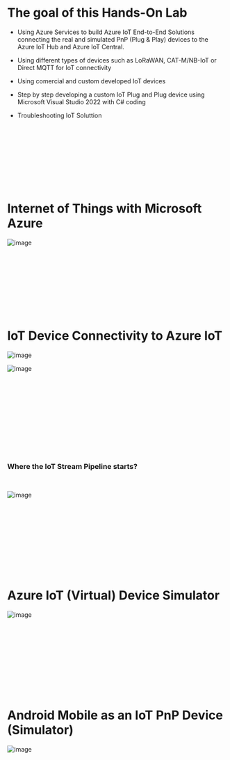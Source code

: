 <h1>The goal of this Hands-On Lab</h1>

  
  <ul>
    <li><p>Using Azure Services to build Azure IoT End-to-End Solutions connecting the real and simulated PnP (Plug & Play) devices to the Azure IoT Hub and Azure IoT Central.</p></li>
    <li><p>Using different types of devices such as LoRaWAN, CAT-M/NB-IoT or Direct MQTT for IoT connectivity</p></li>
    <li><p>Using comercial and custom developed IoT devices</p></li>
    <li><p>Step by step developing a custom IoT Plug and Plug device using Microsoft Visual Studio 2022 with C# coding</p></li> 
    <li><p>Troubleshooting IoT Soluttion</p></li> 
   </ul>
  
<br />
<br />
<br />
<br />
<br />
<br />
<br />
<br />

<h1>Internet of Things with Microsoft Azure</h1>


![image](https://github.com/romankiss/R-IoT/assets/30365471/a008a852-cc98-450a-8ddc-be3af4d6a7d9)

<br />
<br />
<br />
<br />
<br />
<br />
<br />
<br />

<h1>IoT Device Connectivity to Azure IoT</h1>

![image](https://github.com/romankiss/R-IoT/assets/30365471/70e0096b-2084-492f-bf3f-e60df24600b1)

![image](https://github.com/romankiss/R-IoT/assets/30365471/6ad1d1d6-8c5a-4a75-b126-49a68c996226)

<br />
<br />
<br />
<br />
<br />
<br />
<br />
<br />
<br />
<br />
<h3>Where the IoT Stream Pipeline starts?</h3>
<br />

![image](https://github.com/romankiss/R-IoT/assets/30365471/2372b9c3-0fb8-443d-b302-126ae73cc4b7)

<br />
<br />
<br />
<br />
<br />
<br />
<br />
<br />
<br />
<h1>Azure IoT (Virtual) Device Simulator</h1>

![image](https://github.com/romankiss/R-IoT/assets/30365471/fcad2717-3d72-4f0f-9c95-d46cd3f50190)

<br />
<br />
<br />
<br />
<br />
<br />
<br />
<br />
<br />
<h1>Android Mobile as an IoT PnP Device (Simulator)</h1>

![image](https://github.com/romankiss/R-IoT/assets/30365471/11fbd8f6-b855-4f50-b70e-076eead0d8ec)

<br />
<br />
<br />
<br />
<br />
<br />
<br />
<br />
